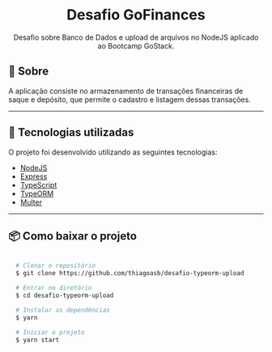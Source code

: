 <h1 align="center">
  Desafio GoFinances
</h1>

<p align="center"> Desafio sobre Banco de Dados e upload de arquivos no NodeJS aplicado ao Bootcamp GoStack. </p>

## 📄️ Sobre

A aplicação consiste no armazenamento de transações financeiras de saque e depósito, que permite o cadastro e listagem dessas transações.

---

## 🚀️ Tecnologias utilizadas

O projeto foi desenvolvido utilizando as seguintes tecnologias:

- [NodeJS](https://nodejs.org/en/)
- [Express](https://expressjs.com/pt-br/starter/installing.html)
- [TypeScript](https://www.typescriptlang.org/)
- [TypeORM](https://typeorm.io/#/)
- [Multer](https://www.npmjs.com/package/multer)

---

## 📦️ Como baixar o projeto
```bash

  # Clonar o repositório
  $ git clone https://github.com/thiagoasb/desafio-typeorm-upload

  # Entrar no diretório
  $ cd desafio-typeorm-upload

  # Instalar as dependências
  $ yarn

  # Iniciar o projeto
  $ yarn start
